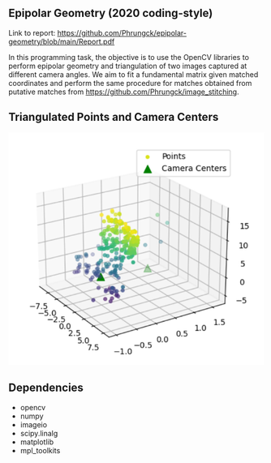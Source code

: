 ## Epipolar Geometry (2020 coding-style)
Link to report: https://github.com/Phrungck/epipolar-geometry/blob/main/Report.pdf

In this programming task, the objective is to use the OpenCV libraries to perform epipolar geometry and triangulation of two images captured at different camera angles. We aim to fit a fundamental matrix given matched coordinates and perform the same procedure for matches obtained from putative matches from https://github.com/Phrungck/image_stitching.

## Triangulated Points and Camera Centers
![alt text](https://github.com/Phrungck/epipolar-geometry/blob/main/viz.PNG)

## Dependencies
* opencv
* numpy
* imageio
* scipy.linalg
* matplotlib
* mpl_toolkits
